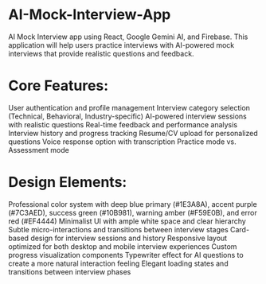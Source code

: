 # AI-Mock-Interview-App
AI Mock Interview app using React, Google Gemini AI, and Firebase. This application will help users practice interviews with AI-powered mock interviews that provide realistic questions and feedback.

# Core Features:

User authentication and profile management
Interview category selection (Technical, Behavioral, Industry-specific)
AI-powered interview sessions with realistic questions
Real-time feedback and performance analysis
Interview history and progress tracking
Resume/CV upload for personalized questions
Voice response option with transcription
Practice mode vs. Assessment mode

# Design Elements:

Professional color system with deep blue primary (#1E3A8A), accent purple (#7C3AED), success green (#10B981), warning amber (#F59E0B), and error red (#EF4444)
Minimalist UI with ample white space and clear hierarchy
Subtle micro-interactions and transitions between interview stages
Card-based design for interview sessions and history
Responsive layout optimized for both desktop and mobile interview experiences
Custom progress visualization components
Typewriter effect for AI questions to create a more natural interaction feeling
Elegant loading states and transitions between interview phases
